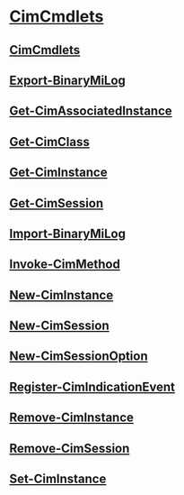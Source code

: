 #  [CimCmdlets](CimCmdlets.md)
##  [CimCmdlets](cimcmdlets.md)
##  [Export-BinaryMiLog](export-binarymilog.md)
##  [Get-CimAssociatedInstance](get-cimassociatedinstance.md)
##  [Get-CimClass](get-cimclass.md)
##  [Get-CimInstance](get-ciminstance.md)
##  [Get-CimSession](get-cimsession.md)
##  [Import-BinaryMiLog](import-binarymilog.md)
##  [Invoke-CimMethod](invoke-cimmethod.md)
##  [New-CimInstance](new-ciminstance.md)
##  [New-CimSession](new-cimsession.md)
##  [New-CimSessionOption](new-cimsessionoption.md)
##  [Register-CimIndicationEvent](register-cimindicationevent.md)
##  [Remove-CimInstance](remove-ciminstance.md)
##  [Remove-CimSession](remove-cimsession.md)
##  [Set-CimInstance](set-ciminstance.md)
